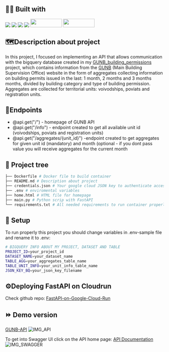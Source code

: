 ## 👨‍💻 Built with
<img src="https://img.shields.io/badge/Python-FFD43B?style=for-the-badge&logo=python&logoColor=blue" /> <img src="https://img.shields.io/badge/Docker-2CA5E0?style=for-the-badge&logo=docker&logoColor=white"/> <img src="https://img.shields.io/badge/FastAPI-005571?style=for-the-badge&logo=fastapi" /> <img src="https://img.shields.io/badge/html5-%23E34F26.svg?style=for-the-badge&logo=html5&logoColor=white" /> 
<img src="https://d1tlzifd8jdoy4.cloudfront.net/wp-content/uploads/2020/09/gcp-eyecatch-cloud-run_1200x630.png" width="100" height="27,5" />
<img src="https://www.scitylana.com/wp-content/uploads/2019/01/Hello-BigQuery.png" width="100" height="27,5" />

##  🗺️Descripction about project

In this project, I focused on implementing an API that allows communication with the bigquery database created in my [GUNB_building_permissions](https://github.com/AJSTO/GUNB_building_permissions) project, which contains information from the [GUNB](https://wyszukiwarka.gunb.gov.pl/pobranie.html) (Main Building Supervision Office) website in the form of aggregates collecting information on building permits issued in the last: 1 month, 2 months and 3 months months, divided by building category and type of building permission. Aggregates are collected for territorial units: voivodships, poviats and registration units.

## 🚪Endpoints
- @api.get("/") - homepage of GUNB API
- @api.get("/info") - endpoint created  to get all available unit id (voivodships, poviats and registration units)
- @api.get("/aggregates/{unit_id}") -endpoint created to get aggregates for given unit id (mandatory) and month (optional - if you dont pass value you will receive aggregates for the current month
## 🌲 Project tree
```bash
├── Dockerfile # Docker file to build container
├── README.md # Description about project
├── credentials.json # Your google cloud JSON key to authenticate access to cloud services in the project
├── .env # enviromental variables
├── home.html # HTML file for homepage
├── main.py # Python scrip with FastAPI
└── requirements.txt # All needed requirements to run container properly
```

## 🔑 Setup 
To run properly this project you should change variables in .env-sample file and rename it to .env:
```bash
# BIGQUERY INFO ABOUT MY PROJECT, DATASET AND TABLE
PROJECT_ID=your_project_id
DATASET_NAME=your_dataset_name
TABLE_AGG=your_aggregates_table_name
TABLE_UNIT_INFO=your_unit_info_table_name
JSON_KEY_BQ=your_json_key_filename
```
## ⚙️Deploying FastAPI on Cloudrun
Check github repo: [FastAPI-on-Google-Cloud-Run](https://github.com/sekR4/FastAPI-on-Google-Cloud-Run)

## ⏩ Demo version
[GUNB-API](https://gunb-api-4zobymftpq-lm.a.run.app)
![IMG_API](https://i.ibb.co/Nnjx3cw/Zrzut-ekranu-2023-02-21-o-12-04-11.png)


To get into Swagger UI click on the API home page: [API Documentation](https://gunb-api-4zobymftpq-lm.a.run.app/docs)
![IMG_SWAGGER](https://i.ibb.co/qRk0YSQ/Zrzut-ekranu-2023-02-22-o-20-09-19.png)
